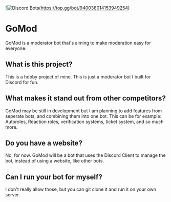 [![Discord Bots](https://top.gg/api/widget/servers/940038014153949254.svg)(https://top.gg/bot/940038014153949254)

# GoMod

GoMod is a moderator bot that's aiming to make moderation easy for everyone.

## What is this project?

This is a hobby project of mine. This is just a moderator bot I built for Discord for fun.

## What makes it stand out from other competitors?

GoMod may be still in development but I am planning to add features from seperate bots, and combining them into one bot. This can be for example: Autoroles, Reaction roles, verification systems, ticket system, and so much more.

## Do you have a website?

No, for now. GoMod will be a bot that uses the Discord Client to manage the bot, instead of using a website, like other bots.

## Can I run your bot for myself?

I don't really allow those, but you can git clone it and run it on your own server.
